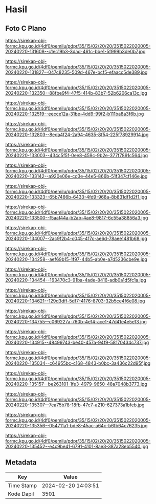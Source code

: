# Hasil

## Foto C Plano

https://sirekap-obj-formc.kpu.go.id/4df0/pemilu/pdpr/35/15/02/20/20/3515022020005-20240220-131608--c1ec19b3-3dad-461c-bbe1-5f999b3de0b7.jpg

https://sirekap-obj-formc.kpu.go.id/4df0/pemilu/pdpr/35/15/02/20/20/3515022020005-20240220-131827--047c8235-509d-467e-bcf5-efaacc5de389.jpg

https://sirekap-obj-formc.kpu.go.id/4df0/pemilu/pdpr/35/15/02/20/20/3515022020005-20240220-132350--88fbe9f4-47f5-414b-83b7-52b6206ca13c.jpg

https://sirekap-obj-formc.kpu.go.id/4df0/pemilu/pdpr/35/15/02/20/20/3515022020005-20240220-132519--eecce12a-31be-4dd9-99f2-b111ba8a3f6b.jpg

https://sirekap-obj-formc.kpu.go.id/4df0/pemilu/pdpr/35/15/02/20/20/3515022020005-20240220-132803--8eda4f24-2a94-4635-8f54-225f78929914.jpg

https://sirekap-obj-formc.kpu.go.id/4df0/pemilu/pdpr/35/15/02/20/20/3515022020005-20240220-133003--434c5f5f-0ee8-459c-9b2e-377f7891c564.jpg

https://sirekap-obj-formc.kpu.go.id/4df0/pemilu/pdpr/35/15/02/20/20/3515022020005-20240220-133142--a920e06e-cd3e-44e5-866b-51f347cf146e.jpg

https://sirekap-obj-formc.kpu.go.id/4df0/pemilu/pdpr/35/15/02/20/20/3515022020005-20240220-133323--65b7466b-6433-4fd9-968a-8b831df1d2f1.jpg

https://sirekap-obj-formc.kpu.go.id/4df0/pemilu/pdpr/35/15/02/20/20/3515022020005-20240220-133500--f5aaf44a-b2ab-4ae8-9817-6c55a38856a3.jpg

https://sirekap-obj-formc.kpu.go.id/4df0/pemilu/pdpr/35/15/02/20/20/3515022020005-20240220-134007--2ac9f2b4-c045-417c-ae6d-78aee1481b68.jpg

https://sirekap-obj-formc.kpu.go.id/4df0/pemilu/pdpr/35/15/02/20/20/3515022020005-20240220-134258--aef69b15-1f97-44b5-ab0e-a7d5236cbe9e.jpg

https://sirekap-obj-formc.kpu.go.id/4df0/pemilu/pdpr/35/15/02/20/20/3515022020005-20240220-134454--163470c3-91ba-4ade-8416-adb0a1d5fc1a.jpg

https://sirekap-obj-formc.kpu.go.id/4df0/pemilu/pdpr/35/15/02/20/20/3515022020005-20240220-134621--129d3dff-5df7-4176-8703-32b5ce4f6e08.jpg

https://sirekap-obj-formc.kpu.go.id/4df0/pemilu/pdpr/35/15/02/20/20/3515022020005-20240220-134755--c069227a-760b-4e14-ace1-47d41e4e5e13.jpg

https://sirekap-obj-formc.kpu.go.id/4df0/pemilu/pdpr/35/15/02/20/20/3515022020005-20240220-134915--48499743-be40-457a-94f9-58170434c737.jpg

https://sirekap-obj-formc.kpu.go.id/4df0/pemilu/pdpr/35/15/02/20/20/3515022020005-20240220-135034--c64955bc-c168-4843-b0bc-3a436c22d95f.jpg

https://sirekap-obj-formc.kpu.go.id/4df0/pemilu/pdpr/35/15/02/20/20/3515022020005-20240220-135157--be263101-1fe3-4979-9650-48a7048b3773.jpg

https://sirekap-obj-formc.kpu.go.id/4df0/pemilu/pdpr/35/15/02/20/20/3515022020005-20240220-135307--7ea75b78-18fb-47c7-a210-627373a1bfeb.jpg

https://sirekap-obj-formc.kpu.go.id/4df0/pemilu/pdpr/35/15/02/20/20/3515022020005-20240220-135356--054711a1-bde8-45ac-a64c-b6fb64c76235.jpg

https://sirekap-obj-formc.kpu.go.id/4df0/pemilu/pdpr/35/15/02/20/20/3515022020005-20240220-135452--e4c9be41-6791-4101-8ae3-387a28eb5540.jpg


## Metadata

| Key        | Value               |
| ---------- | ------------------- |
| Time Stamp | 2024-02-20 14:03:51 |
| Kode Dapil | 3501                |



